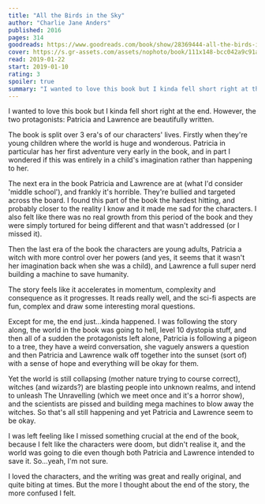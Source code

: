 ```yaml
---
title: "All the Birds in the Sky"
author: "Charlie Jane Anders"
published: 2016
pages: 314
goodreads: https://www.goodreads.com/book/show/28369444-all-the-birds-in-the-sky
cover: https://s.gr-assets.com/assets/nophoto/book/111x148-bcc042a9c91a29c1d680899eff700a03.png
read: 2019-01-22
start: 2019-01-10
rating: 3
spoiler: true
summary: "I wanted to love this book but I kinda fell short right at the end. However, the two protagonists: Patricia and Lawrence are beautifully written."
---
```


I wanted to love this book but I kinda fell short right at the end. However, the two protagonists: Patricia and Lawrence are beautifully written.  
  
The book is split over 3 era's of our characters' lives. Firstly when they're young children where the world is huge and wonderous. Patricia in particular has her first adventure very early in the book, and in part I wondered if this was entirely in a child's imagination rather than happening to her.  
  
The next era in the book Patricia and Lawrence are at (what I'd consider 'middle school'), and frankly it's horrible. They're bullied and targeted across the board. I found this part of the book the hardest hitting, and probably closer to the reality I know and it made me sad for the characters. I also felt like there was no real growth from this period of the book and they were simply tortured for being different and that wasn't addressed (or I missed it).  
  
Then the last era of the book the characters are young adults, Patricia a witch with more control over her powers (and yes, it seems that it wasn't her imagination back when she was a child), and Lawrence a full super nerd building a machine to save humanity.  
  
The story feels like it accelerates in momentum, complexity and consequence as it progresses. It reads really well, and the sci-fi aspects are fun, complex and draw some interesting moral questions.  
  
Except for me, the end just…kinda happened. I was following the story along, the world in the book was going to hell, level 10 dystopia stuff, and then all of a sudden the protagonists left alone, Patricia is following a pigeon to a tree, they have a weird conversation, she vaguely answers a question and then Patricia and Lawrence walk off together into the sunset (sort of) with a sense of hope and everything will be okay for them.  
  
Yet the world is still collapsing (mother nature trying to course correct), witches (and wizards?) are blasting people into unknown realms, and intend to unleash The Unravelling (which we meet once and it's a horror show), and the scientists are pissed and building mega machines to blow away the witches. So that's all still happening and yet Patricia and Lawrence seem to be okay.  
  
I was left feeling like I missed something crucial at the end of the book, because I felt like the characters were doom, but didn't realise it, and the world was going to die even though both Patricia and Lawrence intended to save it. So…yeah, I'm not sure.  
  
I loved the characters, and the writing was great and really original, and quite biting at times. But the more I thought about the end of the story, the more confused I felt.